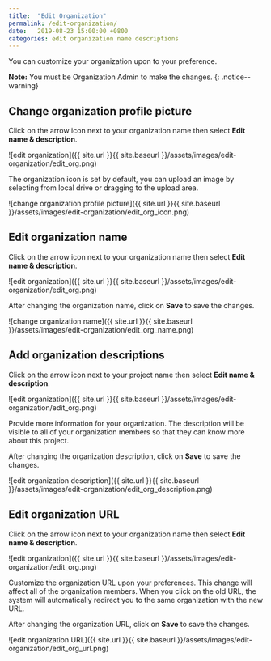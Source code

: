```yaml
---
title:  "Edit Organization"
permalink: /edit-organization/
date:   2019-08-23 15:00:00 +0800
categories: edit organization name descriptions
---
```

You can customize your organization upon to your preference. 

**Note:** You must be Organization Admin to make the changes.
{: .notice--warning}

## Change organization profile picture 

Click on the arrow icon next to your organization name then select **Edit name & description**.

![edit organization]({{ site.url }}{{ site.baseurl }}/assets/images/edit-organization/edit_org.png)

The organization icon is set by default, you can upload an image by selecting from local drive or dragging to the upload area. 

![change organization profile picture]({{ site.url }}{{ site.baseurl }}/assets/images/edit-organization/edit_org_icon.png)


## Edit organization name 

Click on the arrow icon next to your organization name then select **Edit name & description**.

![edit organization]({{ site.url }}{{ site.baseurl }}/assets/images/edit-organization/edit_org.png)

After changing the organization name, click on **Save** to save the changes.

![change organization name]({{ site.url }}{{ site.baseurl }}/assets/images/edit-organization/edit_org_name.png)

## Add organization descriptions

Click on the arrow icon next to your project name then select **Edit name & description**.

![edit organization]({{ site.url }}{{ site.baseurl }}/assets/images/edit-organization/edit_org.png)

Provide more information for your organization. The description will be visible to all of your organization members so that they can know more about this project.

After changing the organization description, click on **Save** to save the changes.

![edit organization description]({{ site.url }}{{ site.baseurl }}/assets/images/edit-organization/edit_org_description.png)

## Edit organization URL

Click on the arrow icon next to your organization name then select **Edit name & description**.

![edit organization]({{ site.url }}{{ site.baseurl }}/assets/images/edit-organization/edit_org.png)

Customize the organization URL upon your preferences. This change will affect all of the organization members. When you click on the old URL, the system will automatically redirect you to the same organization with the new URL. 

After changing the organization URL, click on **Save** to save the changes.

![edit organization URL]({{ site.url }}{{ site.baseurl }}/assets/images/edit-organization/edit_org_url.png)

